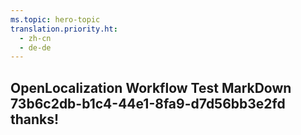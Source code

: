 ```yaml
---
ms.topic: hero-topic
translation.priority.ht: 
  - zh-cn
  - de-de
---
```

## OpenLocalization Workflow Test MarkDown 73b6c2db-b1c4-44e1-8fa9-d7d56bb3e2fd thanks!
